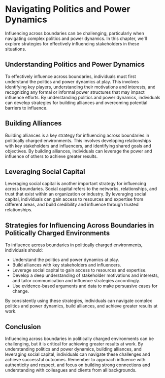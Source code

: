 Navigating Politics and Power Dynamics
================================================================================

Influencing across boundaries can be challenging, particularly when navigating complex politics and power dynamics. In this chapter, we'll explore strategies for effectively influencing stakeholders in these situations.

Understanding Politics and Power Dynamics
-----------------------------------------

To effectively influence across boundaries, individuals must first understand the politics and power dynamics at play. This involves identifying key players, understanding their motivations and interests, and recognizing any formal or informal power structures that may impact influence efforts. By understanding politics and power dynamics, individuals can develop strategies for building alliances and overcoming potential barriers to influence.

Building Alliances
------------------

Building alliances is a key strategy for influencing across boundaries in politically charged environments. This involves developing relationships with key stakeholders and influencers, and identifying shared goals and objectives. By building alliances, individuals can leverage the power and influence of others to achieve greater results.

Leveraging Social Capital
-------------------------

Leveraging social capital is another important strategy for influencing across boundaries. Social capital refers to the networks, relationships, and trust that exist within an organization or industry. By leveraging social capital, individuals can gain access to resources and expertise from different areas, and build credibility and influence through trusted relationships.

Strategies for Influencing Across Boundaries in Politically Charged Environments
--------------------------------------------------------------------------------

To influence across boundaries in politically charged environments, individuals should:

* Understand the politics and power dynamics at play.
* Build alliances with key stakeholders and influencers.
* Leverage social capital to gain access to resources and expertise.
* Develop a deep understanding of stakeholder motivations and interests, and tailor communication and influence strategies accordingly.
* Use evidence-based arguments and data to make persuasive cases for change.

By consistently using these strategies, individuals can navigate complex politics and power dynamics, build alliances, and achieve greater results at work.

Conclusion
----------

Influencing across boundaries in politically charged environments can be challenging, but it is critical for achieving greater results at work. By understanding politics and power dynamics, building alliances, and leveraging social capital, individuals can navigate these challenges and achieve successful outcomes. Remember to approach influence with authenticity and respect, and focus on building strong connections and understanding with colleagues and clients from all backgrounds.
